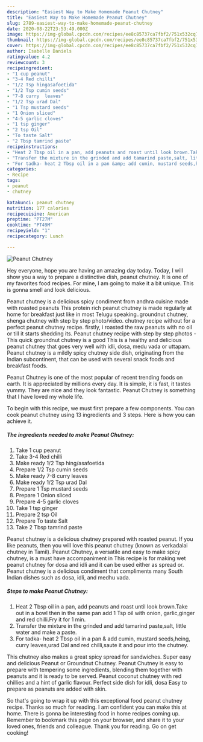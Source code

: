 ```yaml
---
description: "Easiest Way to Make Homemade Peanut Chutney"
title: "Easiest Way to Make Homemade Peanut Chutney"
slug: 2789-easiest-way-to-make-homemade-peanut-chutney
date: 2020-08-22T23:53:49.000Z
image: https://img-global.cpcdn.com/recipes/ee8c85737ca7fbf2/751x532cq70/peanut-chutney-recipe-main-photo.jpg
thumbnail: https://img-global.cpcdn.com/recipes/ee8c85737ca7fbf2/751x532cq70/peanut-chutney-recipe-main-photo.jpg
cover: https://img-global.cpcdn.com/recipes/ee8c85737ca7fbf2/751x532cq70/peanut-chutney-recipe-main-photo.jpg
author: Isabelle Daniels
ratingvalue: 4.2
reviewcount: 3
recipeingredient:
- "1 cup peanut"
- "3-4 Red chilli"
- "1/2 Tsp hingasafoetida"
- "1/2 Tsp cumin seeds"
- "7-8 curry  leaves"
- "1/2 Tsp urad Dal"
- "1 Tsp mustard seeds"
- "1 Onion sliced"
- "4-5 garlic cloves"
- "1 tsp ginger"
- "2 tsp Oil"
- "To taste Salt"
- "2 Tbsp tamrind paste"
recipeinstructions:
- "Heat 2 Tbsp oil in a pan, add peanuts and roast until look brown.Take out in a bowl then in the same pan add 1 Tsp oil with onion, garlic,ginger and red chilli.Fry it for 1 min."
- "Transfer the mixture in the grinded and add tamarind paste,salt, little water and make a paste."
- "For tadka- heat 2 Tbsp oil in a pan &amp; add cumin, mustard seeds,heing, curry leaves,urad Dal and red chilli,saute it and pour into the chutney."
categories:
- Recipe
tags:
- peanut
- chutney

katakunci: peanut chutney 
nutrition: 177 calories
recipecuisine: American
preptime: "PT27M"
cooktime: "PT49M"
recipeyield: "1"
recipecategory: Lunch

---
```



![Peanut Chutney](https://img-global.cpcdn.com/recipes/ee8c85737ca7fbf2/751x532cq70/peanut-chutney-recipe-main-photo.jpg)

Hey everyone, hope you are having an amazing day today. Today, I will show you a way to prepare a distinctive dish, peanut chutney. It is one of my favorites food recipes. For mine, I am going to make it a bit unique. This is gonna smell and look delicious.

Peanut chutney is a delicious spicy condiment from andhra cuisine made with roasted peanuts This protein rich peanut chutney is made regularly at home for breakfast just like in most Telugu speaking..groundnut chutney, shenga chutney with step by step photo/video. chutney recipe without for a perfect peanut chutney recipe. firstly, i roasted the raw peanuts with no oil or till it starts shedding its. Peanut chutney recipe with step by step photos - This quick groundnut chutney is a good This is a healthy and delicious peanut chutney that goes very well with idli, dosa, medu vada or uttapam. Peanut chutney is a mildly spicy chutney side dish, originating from the Indian subcontinent, that can be used with several snack foods and breakfast foods.

Peanut Chutney is one of the most popular of recent trending foods on earth. It is appreciated by millions every day. It is simple, it is fast, it tastes yummy. They are nice and they look fantastic. Peanut Chutney is something that I have loved my whole life.


To begin with this recipe, we must first prepare a few components. You can cook peanut chutney using 13 ingredients and 3 steps. Here is how you can achieve it.

<!--inarticleads1-->

##### The ingredients needed to make Peanut Chutney:

1. Take 1 cup peanut
1. Take 3-4 Red chilli
1. Make ready 1/2 Tsp hing/asafoetida
1. Prepare 1/2 Tsp cumin seeds
1. Make ready 7-8 curry  leaves
1. Make ready 1/2 Tsp urad Dal
1. Prepare 1 Tsp mustard seeds
1. Prepare 1 Onion sliced
1. Prepare 4-5 garlic cloves
1. Take 1 tsp ginger
1. Prepare 2 tsp Oil
1. Prepare To taste Salt
1. Take 2 Tbsp tamrind paste


Peanut chutney is a delicious chutney prepared with roasted peanut. If you like peanuts, then you will love this peanut chutney (known as verkadalai chutney in Tamil). Peanut Chutney, a versatile and easy to make spicy chutney, is a must have accompaniment in This recipe is for making wet peanut chutney for dosa and idli and it can be used either as spread or. Peanut chutney is a delicious condiment that compliments many South Indian dishes such as dosa, idli, and medhu vada. 

<!--inarticleads2-->

##### Steps to make Peanut Chutney:

1. Heat 2 Tbsp oil in a pan, add peanuts and roast until look brown.Take out in a bowl then in the same pan add 1 Tsp oil with onion, garlic,ginger and red chilli.Fry it for 1 min.
1. Transfer the mixture in the grinded and add tamarind paste,salt, little water and make a paste.
1. For tadka- heat 2 Tbsp oil in a pan &amp; add cumin, mustard seeds,heing, curry leaves,urad Dal and red chilli,saute it and pour into the chutney.


This chutney also makes a great spicy spread for sandwiches. Super easy and delicious Peanut or Groundnut Chutney. Peanut Chutney is easy to prepare with tempering some ingredients, blending them together with peanuts and it is ready to be served. Peanut coconut chutney with red chillies and a hint of garlic flavour. Perfect side dish for idli, dosa Easy to prepare as peanuts are added with skin. 

So that's going to wrap it up with this exceptional food peanut chutney recipe. Thanks so much for reading. I am confident you can make this at home. There is gonna be interesting food in home recipes coming up. Remember to bookmark this page on your browser, and share it to your loved ones, friends and colleague. Thank you for reading. Go on get cooking!
